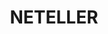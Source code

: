 ---
facebook: https://facebook.com/NETELLER
logohandle: neteller
sort: neteller
title: NETELLER
twitter: https://x.com/neteller
website: https://www.neteller.com/en_us
wikipedia: https://en.wikipedia.org/wiki/Neteller
youtube: https://youtube.com/user/neteller
---